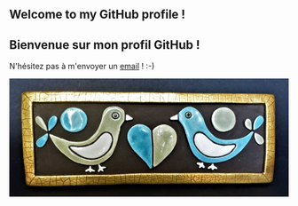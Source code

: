## Welcome to my GitHub profile !
## Bienvenue sur mon profil GitHub !


N'hésitez pas à m'envoyer un [email](mailto:michael123456222444666@gmail.com) ! :-)

<!--
**Goldorakor/Goldorakor** is a ✨ _special_ ✨ repository because its `README.md` (this file) appears on your GitHub profile.

Here are some ideas to get you started:

- 🔭 I’m currently working on ...
- 🌱 I’m currently learning ...
- 👯 I’m looking to collaborate on ...
- 🤔 I’m looking for help with ...
- 💬 Ask me about ...
- 📫 How to reach me: ...
- 😄 Pronouns: ...
- ⚡ Fun fact: ...
-->
![Cover](https://github.com/Goldorakor/Goldorakor/blob/main/img/boite_oiseaux.jpg)
